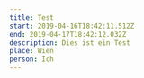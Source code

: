 ```yaml
---
title: Test
start: 2019-04-16T18:42:11.512Z
end: 2019-04-17T18:42:12.032Z
description: Dies ist ein Test
place: Wien
person: Ich
---
```


